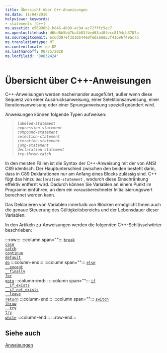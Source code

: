 ```yaml
---
title: Übersicht über C++-Anweisungen
ms.date: 11/04/2016
helpviewer_keywords:
- statements [C++]
ms.assetid: e56996b2-b846-4b99-ac94-ac72fffc5ec7
ms.openlocfilehash: d6bd6b5bb7ba4b83fbed63a40fecc8194cb3707a
ms.sourcegitcommit: ec6dd97ef3d10b44e0fedaa8e53f41696f49ac7b
ms.translationtype: MT
ms.contentlocale: de-DE
ms.lasthandoff: 08/25/2020
ms.locfileid: "88832424"
---
```

# <a name="overview-of-c-statements"></a>Übersicht über C++-Anweisungen

C++-Anweisungen werden nacheinander ausgeführt, außer wenn diese Sequenz von einer Ausdrucksanweisung, einer Selektionsanweisung, einer Iterationsanweisung oder einer Sprunganweisung speziell geändert wird.

Anweisungen können folgende Typen aufweisen:

> *`labeled-statement`*\
> *`expression-statement`*\
> *`compound-statement`*\
> *`selection-statement`*\
> *`iteration-statement`*\
> *`jump-statement`*\
> *`declaration-statement`*\
> *`try-throw-catch`*

In den meisten Fällen ist die Syntax der C++-Anweisung mit der von ANSI C89 identisch. Der Hauptunterschied zwischen den beiden besteht darin, dass in C89 Deklarationen nur am Anfang eines Blocks zulässig sind. C++ fügt das hinzu *`declaration-statement`* , wodurch diese Einschränkung effektiv entfernt wird. Dadurch können Sie Variablen an einem Punkt im Programm einführen, an dem ein vorausberechneter Initialisierungswert berechnet werden kann.

Das Deklarieren von Variablen innerhalb von Blöcken ermöglicht Ihnen auch die genaue Steuerung des Gültigkeitsbereichs und der Lebensdauer dieser Variablen.

In den Artikeln zu-Anweisungen werden die folgenden C++-Schlüsselwörter beschrieben:

:::row:::
   :::column span="":::
      [`break`](../cpp/break-statement-cpp.md)\
      [`case`](../cpp/switch-statement-cpp.md)\
      [`catch`](../cpp/try-throw-and-catch-statements-cpp.md)\
      [`continue`](../cpp/continue-statement-cpp.md)\
      [`default`](../cpp/switch-statement-cpp.md)\
      [`do`](../cpp/do-while-statement-cpp.md)
   :::column-end:::
   :::column span="":::
      [`else`](../cpp/if-else-statement-cpp.md)\
      [`__except`](../cpp/structured-exception-handling-c-cpp.md)\
      [`__finally`](../cpp/structured-exception-handling-c-cpp.md)\
      [`for`](../cpp/for-statement-cpp.md)\
      [`goto`](../cpp/goto-statement-cpp.md)
   :::column-end:::
   :::column span="":::
      [`if`](../cpp/if-else-statement-cpp.md)\
      [`__if_exists`](../cpp/if-exists-statement.md)\
      [`__if_not_exists`](../cpp/if-not-exists-statement.md)\
      [`__leave`](../c-language/try-finally-statement-c.md)\
      [`return`](../cpp/return-statement-cpp.md)
   :::column-end:::
   :::column span="":::
      [`switch`](../cpp/switch-statement-cpp.md)\
      [`throw`](../cpp/try-throw-and-catch-statements-cpp.md)\
      [`__try`](../cpp/structured-exception-handling-c-cpp.md)\
      [`try`](../cpp/try-throw-and-catch-statements-cpp.md)\
      [`while`](../cpp/while-statement-cpp.md)
   :::column-end:::
:::row-end:::

## <a name="see-also"></a>Siehe auch

[Anweisungen](../cpp/statements-cpp.md)
